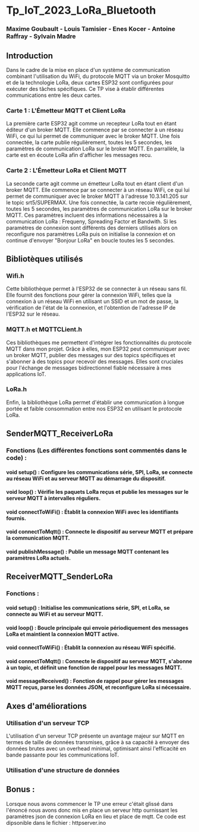 # Tp_IoT_2023_LoRa_Bluetooth
### Maxime Goubault - Louis Tamisier - Enes Kocer - Antoine Raffray - Sylvain Madre
## Introduction 
Dans le cadre de la mise en place d'un système de communication combinant l'utilisation du WiFi, du protocole MQTT via un broker Mosquitto et de la technologie LoRa, deux cartes ESP32 sont configurées pour exécuter des tâches spécifiques. Ce TP vise à établir différentes communications entre les deux cartes. 
### Carte 1 : L'Émetteur MQTT et Client LoRa
La première carte ESP32 agit comme un recepteur LoRa tout en étant éditeur d'un broker MQTT. Elle commence par se connecter à un réseau WiFi, ce qui lui permet de communiquer avec le broker MQTT. Une fois connectée, la carte publie régulièrement, toutes les 5 secondes, les paramètres de communication LoRa sur le broker MQTT. En parrallèle, la carte est en écoute LoRa afin d'afficher les messages recu. 
### Carte 2 : L'Émetteur LoRa et Client MQTT
La seconde carte agit comme un émetteur LoRa tout en étant client d'un broker MQTT. Elle commence par se connecter à un réseau WiFi, ce qui lui permet de communiquer avec le broker MQTT à l'adresse 10.3.141.205 sur le topic srt5/SUPERMAX. Une fois connectée, la carte recoie régulièrement, toutes les 5 secondes, les paramètres de communication LoRa sur le broker MQTT. Ces paramètres incluent des informations  nécessaires à la communication LoRa : Frequeny, Spreading Factor et Bandwith. Si les paramètres de connexion sont différents des derniers utilisés alors on reconfigure nos paramètres LoRa puis on initialise la connexion et on continue d'envoyer "Bonjour LoRa" en boucle toutes les 5 secondes. 

## Bibliotèques utilisés
### Wifi.h
Cette bibliothèque permet à l'ESP32 de se connecter à un réseau sans fil. Elle fournit des fonctions pour gérer la connexion WiFi, telles que la connexion à un réseau WiFi en utilisant un SSID et un mot de passe, la vérification de l'état de la connexion, et l'obtention de l'adresse IP de l'ESP32 sur le réseau.
### MQTT.h et MQTTCLient.h
Ces bibliothèques me permettent d'intégrer les fonctionnalités du protocole MQTT dans mon projet. Grâce à elles, mon ESP32 peut communiquer avec un broker MQTT, publier des messages sur des topics spécifiques et s'abonner à des topics pour recevoir des messages. Elles sont cruciales pour l'échange de messages bidirectionnel fiable nécessaire à mes applications IoT.
### LoRa.h
Enfin, la bibliothèque LoRa permet d'établir une communication à longue portée et faible consommation entre nos ESP32 en utilisant le protocole LoRa.

## SenderMQTT_ReceiverLoRa
### Fonctions (Les différentes fonctions sont commentés dans le code) : 
#### void setup() : Configure les communications série, SPI, LoRa, se connecte au réseau WiFi et au serveur MQTT au démarrage du dispositif.
#### void loop() : Vérifie les paquets LoRa reçus et publie les messages sur le serveur MQTT à intervalles réguliers.
#### void connectToWiFi() : Établit la connexion WiFi avec les identifiants fournis.
#### void connectToMqtt() : Connecte le dispositif au serveur MQTT et prépare la communication MQTT.
#### void publishMessage() : Publie un message MQTT contenant les paramètres LoRa actuels.
## ReceiverMQTT_SenderLoRa
### Fonctions :
#### void setup() : Initialise les communications série, SPI, et LoRa, se connecte au WiFi et au serveur MQTT.
#### void loop() : Boucle principale qui envoie périodiquement des messages LoRa et maintient la connexion MQTT active.
#### void connectToWiFi() : Établit la connexion au réseau WiFi spécifié.
#### void connectToMqtt() : Connecte le dispositif au serveur MQTT, s'abonne à un topic, et définit une fonction de rappel pour les messages MQTT.
#### void messageReceived() : Fonction de rappel pour gérer les messages MQTT reçus, parse les données JSON, et reconfigure LoRa si nécessaire.

## Axes d'améliorations 
### Utilisation d'un serveur TCP 
L'utilisation d'un serveur TCP présente un avantage majeur sur MQTT en termes de taille de données transmises, grâce à sa capacité à envoyer des données brutes avec un overhead minimal, optimisant ainsi l'efficacité en bande passante pour les communications IoT.
### Utilisation d'une structure de données

## Bonus : 
Lorsque nous avons commencer le TP une erreur c'était glissé dans l'énoncé nous avons donc mis en place un serveur http ournissant les paramètres json de connexion LoRa en lieu et place de mqtt. Ce code est dipsonible dans le fichier : httpserver.ino
